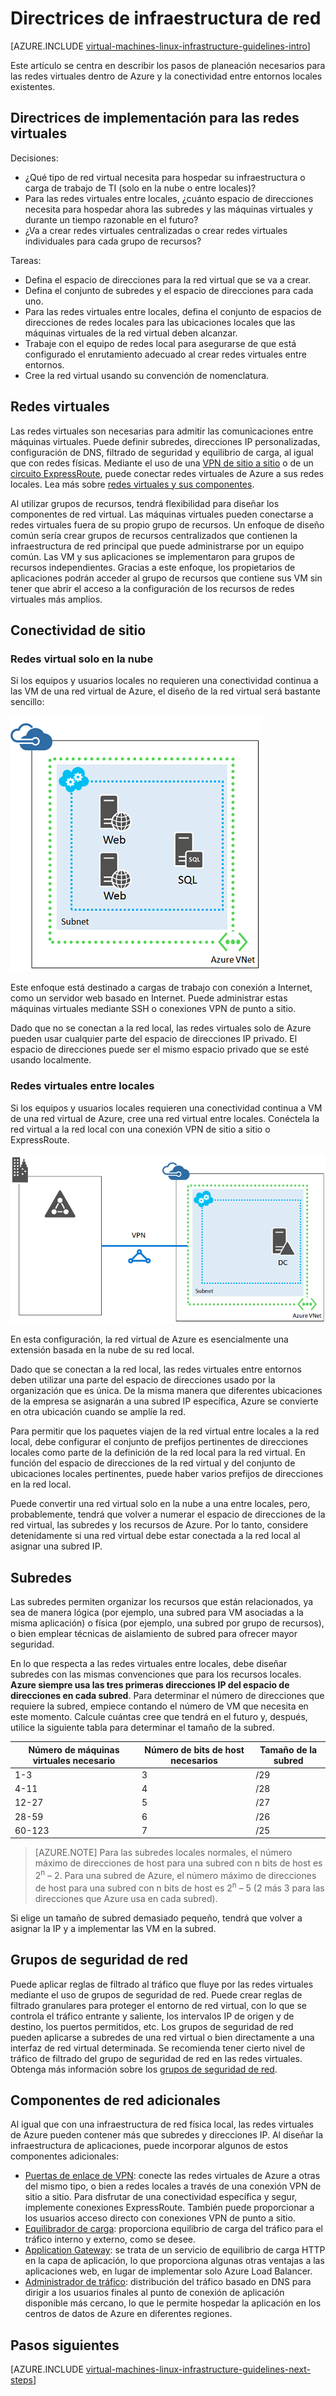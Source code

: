 <properties
	pageTitle="Directrices de infraestructura de red | Microsoft Azure"
	description="Obtenga información sobre el diseño de claves y las directrices de implementación para implementar una red virtual en los servicios de infraestructura de Azure."
	documentationCenter=""
	services="virtual-machines-linux"
	authors="iainfoulds"
	manager="timlt"
	editor=""
	tags="azure-resource-manager"/>

<tags
	ms.service="virtual-machines-linux"
	ms.workload="infrastructure-services"
	ms.tgt_pltfrm="vm-linux"
	ms.devlang="na"
	ms.topic="article"
	ms.date="09/08/2016"
	ms.author="iainfou"/>

# Directrices de infraestructura de red

[AZURE.INCLUDE [virtual-machines-linux-infrastructure-guidelines-intro](../../includes/virtual-machines-linux-infrastructure-guidelines-intro.md)]

Este artículo se centra en describir los pasos de planeación necesarios para las redes virtuales dentro de Azure y la conectividad entre entornos locales existentes.


## Directrices de implementación para las redes virtuales

Decisiones:

- ¿Qué tipo de red virtual necesita para hospedar su infraestructura o carga de trabajo de TI (solo en la nube o entre locales)?
- Para las redes virtuales entre locales, ¿cuánto espacio de direcciones necesita para hospedar ahora las subredes y las máquinas virtuales y durante un tiempo razonable en el futuro?
- ¿Va a crear redes virtuales centralizadas o crear redes virtuales individuales para cada grupo de recursos?

Tareas:

- Defina el espacio de direcciones para la red virtual que se va a crear.
- Defina el conjunto de subredes y el espacio de direcciones para cada uno.
- Para las redes virtuales entre locales, defina el conjunto de espacios de direcciones de redes locales para las ubicaciones locales que las máquinas virtuales de la red virtual deben alcanzar.
- Trabaje con el equipo de redes local para asegurarse de que está configurado el enrutamiento adecuado al crear redes virtuales entre entornos.
- Cree la red virtual usando su convención de nomenclatura.


## Redes virtuales

Las redes virtuales son necesarias para admitir las comunicaciones entre máquinas virtuales. Puede definir subredes, direcciones IP personalizadas, configuración de DNS, filtrado de seguridad y equilibrio de carga, al igual que con redes físicas. Mediante el uso de una [VPN de sitio a sitio](../vpn-gateway/vpn-gateway-topology.md) o de un [circuito ExpressRoute](../expressroute/expressroute-introduction.md), puede conectar redes virtuales de Azure a sus redes locales. Lea más sobre [redes virtuales y sus componentes](../virtual-network/virtual-networks-overview.md).

Al utilizar grupos de recursos, tendrá flexibilidad para diseñar los componentes de red virtual. Las máquinas virtuales pueden conectarse a redes virtuales fuera de su propio grupo de recursos. Un enfoque de diseño común sería crear grupos de recursos centralizados que contienen la infraestructura de red principal que puede administrarse por un equipo común. Las VM y sus aplicaciones se implementaron para grupos de recursos independientes. Gracias a este enfoque, los propietarios de aplicaciones podrán acceder al grupo de recursos que contiene sus VM sin tener que abrir el acceso a la configuración de los recursos de redes virtuales más amplios.

## Conectividad de sitio

### Redes virtual solo en la nube
Si los equipos y usuarios locales no requieren una conectividad continua a las VM de una red virtual de Azure, el diseño de la red virtual será bastante sencillo:

![Diagrama de red virtual básico solo en la nube](./media/virtual-machines-common-infrastructure-service-guidelines/vnet01.png)

Este enfoque está destinado a cargas de trabajo con conexión a Internet, como un servidor web basado en Internet. Puede administrar estas máquinas virtuales mediante SSH o conexiones VPN de punto a sitio.

Dado que no se conectan a la red local, las redes virtuales solo de Azure pueden usar cualquier parte del espacio de direcciones IP privado. El espacio de direcciones puede ser el mismo espacio privado que se esté usando localmente.


### Redes virtuales entre locales
Si los equipos y usuarios locales requieren una conectividad continua a VM de una red virtual de Azure, cree una red virtual entre locales. Conéctela la red virtual a la red local con una conexión VPN de sitio a sitio o ExpressRoute.

![Diagrama de red virtual local](./media/virtual-machines-common-infrastructure-service-guidelines/vnet02.png)

En esta configuración, la red virtual de Azure es esencialmente una extensión basada en la nube de su red local.

Dado que se conectan a la red local, las redes virtuales entre entornos deben utilizar una parte del espacio de direcciones usado por la organización que es única. De la misma manera que diferentes ubicaciones de la empresa se asignarán a una subred IP específica, Azure se convierte en otra ubicación cuando se amplíe la red.

Para permitir que los paquetes viajen de la red virtual entre locales a la red local, debe configurar el conjunto de prefijos pertinentes de direcciones locales como parte de la definición de la red local para la red virtual. En función del espacio de direcciones de la red virtual y del conjunto de ubicaciones locales pertinentes, puede haber varios prefijos de direcciones en la red local.

Puede convertir una red virtual solo en la nube a una entre locales, pero, probablemente, tendrá que volver a numerar el espacio de direcciones de la red virtual, las subredes y los recursos de Azure. Por lo tanto, considere detenidamente si una red virtual debe estar conectada a la red local al asignar una subred IP.

## Subredes
Las subredes permiten organizar los recursos que están relacionados, ya sea de manera lógica (por ejemplo, una subred para VM asociadas a la misma aplicación) o física (por ejemplo, una subred por grupo de recursos), o bien emplear técnicas de aislamiento de subred para ofrecer mayor seguridad.

En lo que respecta a las redes virtuales entre locales, debe diseñar subredes con las mismas convenciones que para los recursos locales. **Azure siempre usa las tres primeras direcciones IP del espacio de direcciones en cada subred**. Para determinar el número de direcciones que requiere la subred, empiece contando el número de VM que necesita en este momento. Calcule cuántas cree que tendrá en el futuro y, después, utilice la siguiente tabla para determinar el tamaño de la subred.

Número de máquinas virtuales necesario | Número de bits de host necesarios | Tamaño de la subred
--- | --- | ---
1-3 | 3 | /29
4-11 | 4 | /28
12-27 | 5 | /27
28-59 | 6 | /26
60-123 | 7 | /25

> [AZURE.NOTE] Para las subredes locales normales, el número máximo de direcciones de host para una subred con n bits de host es 2<sup>n</sup> – 2. Para una subred de Azure, el número máximo de direcciones de host para una subred con n bits de host es 2<sup>n</sup> – 5 (2 más 3 para las direcciones que Azure usa en cada subred).

Si elige un tamaño de subred demasiado pequeño, tendrá que volver a asignar la IP y a implementar las VM en la subred.


## Grupos de seguridad de red
Puede aplicar reglas de filtrado al tráfico que fluye por las redes virtuales mediante el uso de grupos de seguridad de red. Puede crear reglas de filtrado granulares para proteger el entorno de red virtual, con lo que se controla el tráfico entrante y saliente, los intervalos IP de origen y de destino, los puertos permitidos, etc. Los grupos de seguridad de red pueden aplicarse a subredes de una red virtual o bien directamente a una interfaz de red virtual determinada. Se recomienda tener cierto nivel de tráfico de filtrado del grupo de seguridad de red en las redes virtuales. Obtenga más información sobre los [grupos de seguridad de red](../virtual-network/virtual-networks-nsg.md).


## Componentes de red adicionales
Al igual que con una infraestructura de red física local, las redes virtuales de Azure pueden contener más que subredes y direcciones IP. Al diseñar la infraestructura de aplicaciones, puede incorporar algunos de estos componentes adicionales:

- [Puertas de enlace de VPN](../vpn-gateway/vpn-gateway-about-vpngateways.md): conecte las redes virtuales de Azure a otras del mismo tipo, o bien a redes locales a través de una conexión VPN de sitio a sitio. Para disfrutar de una conectividad específica y segur, implemente conexiones ExpressRoute. También puede proporcionar a los usuarios acceso directo con conexiones VPN de punto a sitio.
- [Equilibrador de carga](../load-balancer/load-balancer-overview.md): proporciona equilibrio de carga del tráfico para el tráfico interno y externo, como se desee.
- [Application Gateway](../application-gateway/application-gateway-introduction.md): se trata de un servicio de equilibrio de carga HTTP en la capa de aplicación, lo que proporciona algunas otras ventajas a las aplicaciones web, en lugar de implementar solo Azure Load Balancer.
- [Administrador de tráfico](../traffic-manager/traffic-manager-overview.md): distribución del tráfico basado en DNS para dirigir a los usuarios finales al punto de conexión de aplicación disponible más cercano, lo que le permite hospedar la aplicación en los centros de datos de Azure en diferentes regiones.


## Pasos siguientes

[AZURE.INCLUDE [virtual-machines-linux-infrastructure-guidelines-next-steps](../../includes/virtual-machines-linux-infrastructure-guidelines-next-steps.md)]

<!---HONumber=AcomDC_0914_2016-->